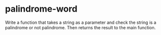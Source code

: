 # palindrome-word
 Write a function that takes a string as a parameter and check the string is a palindrome or not palindrome. Then returns the result to the main function.
